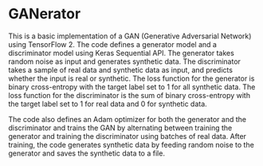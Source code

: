 # GANerator
This is a basic implementation of a GAN (Generative Adversarial Network) using TensorFlow 2. The code defines a generator model and a discriminator model using Keras Sequential API. The generator takes random noise as input and generates synthetic data. The discriminator takes a sample of real data and synthetic data as input, and predicts whether the input is real or synthetic. The loss function for the generator is binary cross-entropy with the target label set to 1 for all synthetic data. The loss function for the discriminator is the sum of binary cross-entropy with the target label set to 1 for real data and 0 for synthetic data.

The code also defines an Adam optimizer for both the generator and the discriminator and trains the GAN by alternating between training the generator and training the discriminator using batches of real data. After training, the code generates synthetic data by feeding random noise to the generator and saves the synthetic data to a file.
